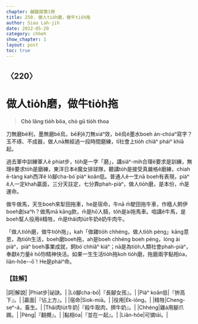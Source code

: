 ```yaml
---
chapter: 鹹酸甜第1冊
title: 250. 做人tio̍h磨，做牛tio̍h拖
author: Siau Lah-jih
date: 2022-05-20
category: chheh
show_chapter: 1
layout: post
toc: true
---
```

  
## 〈220〉
# 做人tio̍h磨，做牛tio̍h拖
>**Chò lâng tio̍h bôa, chò gû tio̍h thoa**
 
刀無磨bē利，墨無磨bē烏，bē利ê刀無siáⁿ效，bē烏ê墨水boeh án-chóaⁿ寫字？玉不琢、不成器，做人nā無經過一段時間磨練，tī社會上tio̍h chiâⁿ pháiⁿ khiā起。

過去軍中訓練軍人ê phiat步，to̍h是一字「磨」，講siáⁿ-mih合理ê要求是訓練，無理ê要求to̍h是磨練，東洋日本ê魔女排球隊，聽講to̍h是接受真嚴格ê磨練，chiah ē-tàng kah西洋ê lò腳cha-bó͘ piàⁿ koân低。普通人ê一生nā boeh有表現，piàⁿ ê人一定khah贏面，三分天註定，七分靠phah-piàⁿ，做人tio̍h磨，是本份，m̄是運命。

做牛做馬，天生boeh來犁田拖車，he是宿命，牛nā m̄駛田拖牛車，作穡人飼伊boeh創saⁿh？做馬mā kāng款，m̄是hō͘人騎，to̍h是ài拖馬車。咱講ê牛馬，是boeh幫人役用ê精牲，m̄是thâi肉lu̍t牛奶ê奶牛肉牛。

「做人tio̍h磨，做牛tio̍h拖」，kah「做雞tio̍h chhéng，做人tio̍h péng」kāng意思，為tio̍h生活，boeh磨boeh拖，ah是boeh chhéng boeh péng，lóng ài piàⁿ，piàⁿ boeh事業成就，飼bó͘ chhiâⁿ kiáⁿ；nā是為tio̍h人類社會phah-piàⁿ，奉獻ê力量ē hō͘你精神快活。如果一生生活tio̍h拖koh tio̍h磨，拖磨兩字黏相óa，liân-hôe--ō͘！He是pháiⁿ命。 

### 【註解】

|詞|解說|
|Phiat步|祕訣。|
|Lò腳cha-bó͘|『長腳女孩』。|
|Piàⁿ koân低|『拚高下』。|
|贏面|『佔上方』。|
|宿命|Siok-miā。|
|役用|E̍k-iōng。|
|精牲|Cheng-seⁿ-á，畜生。|
|Thâi肉lu̍t牛奶|『殺牛取肉，擠牛奶』。|
|Chhéng|雞á用腳爪踢。|
|Péng|『翻攪』。|
|黏相óa|『並在一起』。|
|Liân-hôe|可憐tāi。|
